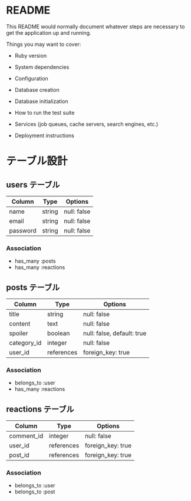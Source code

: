 # README

This README would normally document whatever steps are necessary to get the
application up and running.

Things you may want to cover:

* Ruby version

* System dependencies

* Configuration

* Database creation

* Database initialization

* How to run the test suite

* Services (job queues, cache servers, search engines, etc.)

* Deployment instructions


# テーブル設計

## users テーブル

| Column   | Type   | Options     |
| -------- | ------ | ----------- |
| name     | string | null: false |
| email    | string | null: false |
| password | string | null: false |

### Association
- has_many :posts
- has_many :reactions


## posts テーブル

| Column      | Type       | Options     |
| ----------- | ---------- | ----------- |
| title       | string     | null: false |
| content     | text       | null: false |
| spoiler     | boolean    | null: false, default: true |
| category_id | integer    | null: false |
| user_id     | references | foreign_key: true |

### Association
- belongs_to :user
- has_many :reactions


## reactions テーブル

| Column     | Type       | Options     |
| ---------- | ---------- | ----------- |
| comment_id | integer    | null: false |
| user_id    | references | foreign_key: true |
| post_id    | references | foreign_key: true |

### Association
- belongs_to :user
- belongs_to :post

